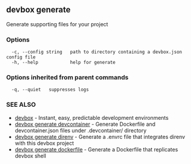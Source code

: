 ## devbox generate

Generate supporting files for your project

### Options

```
  -c, --config string   path to directory containing a devbox.json config file
  -h, --help            help for generate
```

### Options inherited from parent commands

```
  -q, --quiet   suppresses logs
```

### SEE ALSO

* [devbox](devbox.md)	 - Instant, easy, predictable development environments
* [devbox generate devcontainer](devbox_generate_devcontainer.md)	 - Generate Dockerfile and devcontainer.json files under .devcontainer/ directory
* [devbox generate direnv](devbox_generate_direnv.md)	 - Generate a .envrc file that integrates direnv with this devbox project
* [devbox generate dockerfile](devbox_generate_dockerfile.md)	 - Generate a Dockerfile that replicates devbox shell

